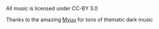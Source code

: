 All music is licensed under CC-BY 3.0

Thanks to the amazing [Myuu](https://thedarkpiano.com/) for tons of thematic dark music